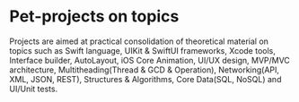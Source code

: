 # Pet-projects on topics
Projects are aimed at practical consolidation of theoretical material on topics such as Swift language, UIKit & SwiftUI frameworks, Xcode tools, Interface builder, AutoLayout, iOS Core Animation, UI/UX design, MVP/MVC architecture, Multitheading(Thread & GCD & Operation), Networking(API, XML, JSON, REST), Structures & Algorithms, Core Data(SQL, NoSQL) and UI/Unit tests.
